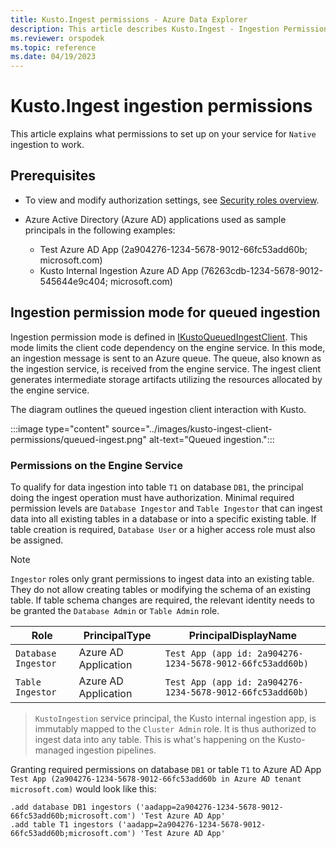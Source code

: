 ```yaml
---
title: Kusto.Ingest permissions - Azure Data Explorer
description: This article describes Kusto.Ingest - Ingestion Permissions in Azure Data Explorer.
ms.reviewer: orspodek
ms.topic: reference
ms.date: 04/19/2023
---
```

# Kusto.Ingest ingestion permissions

This article explains what permissions to set up on your service for `Native` ingestion to work.

## Prerequisites

* To view and modify authorization settings, see [Security roles overview](../../management/security-roles.md).

* Azure Active Directory (Azure AD) applications used as sample principals in the following examples:
    * Test Azure AD App (2a904276-1234-5678-9012-66fc53add60b; microsoft.com)
    * Kusto Internal Ingestion Azure AD App (76263cdb-1234-5678-9012-545644e9c404; microsoft.com)
 
## Ingestion permission mode for queued ingestion

Ingestion permission mode is defined in [IKustoQueuedIngestClient](kusto-ingest-client-reference.md#interface-ikustoqueuedingestclient). This mode limits the client code dependency on the engine service. In this mode, an ingestion message is sent to an Azure queue. The queue, also known as the ingestion service, is received from the engine service.  The ingest client generates intermediate storage artifacts utilizing the resources allocated by the engine service.

The diagram outlines the queued ingestion client interaction with Kusto.

:::image type="content" source="../images/kusto-ingest-client-permissions/queued-ingest.png" alt-text="Queued ingestion.":::

### Permissions on the Engine Service

To qualify for data ingestion into table `T1` on database `DB1`, the principal doing the ingest operation must have authorization.
Minimal required permission levels are `Database Ingestor` and `Table Ingestor` that can ingest data into all existing tables in a database or into a specific existing table.
If table creation is required, `Database User` or a higher access role must also be assigned.


> [!NOTE]
> `Ingestor` roles only grant permissions to ingest data into an existing table. They do not allow creating tables or modifying the schema of an existing table. If table schema changes are required, the relevant identity needs to be granted the `Database Admin` or `Table Admin` role.


|Role                 |PrincipalType        |PrincipalDisplayName
|---------------------|---------------------|------------
|`Database Ingestor`  |Azure AD Application |`Test App (app id: 2a904276-1234-5678-9012-66fc53add60b)`
|`Table Ingestor`     |Azure AD Application |`Test App (app id: 2a904276-1234-5678-9012-66fc53add60b)`

>`KustoIngestion` service principal, the Kusto internal ingestion app, is immutably mapped to the `Cluster Admin` role. It is thus authorized to ingest data into any table. This is what's happening on the Kusto-managed ingestion pipelines.

Granting required permissions on database `DB1` or table `T1` to Azure AD App `Test App (2a904276-1234-5678-9012-66fc53add60b in Azure AD tenant microsoft.com)` would look like this:

```kusto
.add database DB1 ingestors ('aadapp=2a904276-1234-5678-9012-66fc53add60b;microsoft.com') 'Test Azure AD App'
.add table T1 ingestors ('aadapp=2a904276-1234-5678-9012-66fc53add60b;microsoft.com') 'Test Azure AD App'
```
 
